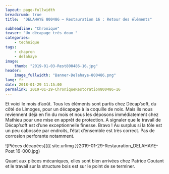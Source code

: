 ```yaml
---
layout: page-fullwidth
breadcrumb: true
title:  "DELAHAYE 800486 – Restauration 16 : Retour des éléments"

subheadline: "Chronique" 
teaser: "Un décapage très doux "
categories:
    - technique
tags:
    - chapron
    - delahaye
image:
    thumb: "2019-01-03-Rest800486-16.jpg"
header:
    image_fullwidth: "Banner-Delahaye-800486.png"
lang: fr
date: 2018-01-29 11:15:00
permalink: 2019-01-29-ChroniqueRestoration800486-16
---
```

Et voici le mois d’août.
Tous les éléments sont partis chez Décap’soft, du côté de Limoges, pour un décapage à la coquille de noix. Mais ils nous reviennent déjà en fin du mois et nous les déposons immédiatement chez Mathieu pour une mise en apprêt de protection.
A signaler que le travail de Décap’soft est d’une exceptionnelle finesse. Bravo ! Au surplus si la tôle est un peu cabossée par endroits, l’état d’ensemble est très correct. Pas de corrosion perforante notamment.

![Pièces décapées]({{ site.urlimg }}2019-01-29-Restauration_DELAHAYE-Post 16-000.jpg)


Quant aux pièces mécaniques, elles sont bien arrivées chez Patrice Coutant et le travail sur la structure bois est sur le point de se terminer.
